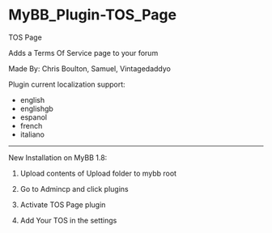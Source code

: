# MyBB_Plugin-TOS_Page

TOS Page

Adds a Terms Of Service page to your forum

Made By: Chris Boulton, Samuel, Vintagedaddyo

Plugin current localization support:

- english
- englishgb
- espanol
- french
- italiano
_______________________________________________

New Installation on MyBB 1.8:

1. Upload contents of Upload folder to mybb root

2. Go to Admincp and click plugins

3. Activate TOS Page plugin

4. Add Your TOS in the settings
